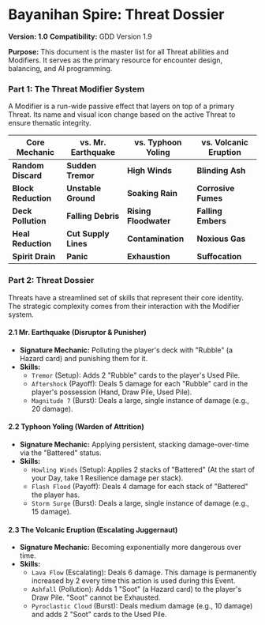 # **Bayanihan Spire: Threat Dossier**

**Version: 1.0** **Compatibility:** GDD Version 1.9

**Purpose:** This document is the master list for all Threat abilities and Modifiers. It serves as the primary resource for encounter design, balancing, and AI programming.

### **Part 1: The Threat Modifier System**

A Modifier is a run-wide passive effect that layers on top of a primary Threat. Its name and visual icon change based on the active Threat to ensure thematic integrity.

| Core Mechanic | vs. Mr. Earthquake | vs. Typhoon Yoling | vs. Volcanic Eruption |
| ----- | ----- | ----- | ----- |
| **Random Discard** | **Sudden Tremor** | **High Winds** | **Blinding Ash** |
| **Block Reduction** | **Unstable Ground** | **Soaking Rain** | **Corrosive Fumes** |
| **Deck Pollution** | **Falling Debris** | **Rising Floodwater** | **Falling Embers** |
| **Heal Reduction** | **Cut Supply Lines** | **Contamination** | **Noxious Gas** |
| **Spirit Drain** | **Panic** | **Exhaustion** | **Suffocation** |

### **Part 2: Threat Dossier**

Threats have a streamlined set of skills that represent their core identity. The strategic complexity comes from their interaction with the Modifier system.

#### **2.1 Mr. Earthquake (Disruptor & Punisher)**

* **Signature Mechanic:** Polluting the player's deck with "Rubble" (a Hazard card) and punishing them for it.  
* **Skills:**  
  * `Tremor` (Setup): Adds 2 "Rubble" cards to the player's Used Pile.  
  * `Aftershock` (Payoff): Deals 5 damage for each "Rubble" card in the player's possession (Hand, Draw Pile, Used Pile).  
  * `Magnitude 7` (Burst): Deals a large, single instance of damage (e.g., 20 damage).

#### **2.2 Typhoon Yoling (Warden of Attrition)**

* **Signature Mechanic:** Applying persistent, stacking damage-over-time via the "Battered" status.  
* **Skills:**  
  * `Howling Winds` (Setup): Applies 2 stacks of "Battered" (At the start of your Day, take 1 Resilience damage per stack).  
  * `Flash Flood` (Payoff): Deals 4 damage for each stack of "Battered" the player has.  
  * `Storm Surge` (Burst): Deals a large, single instance of damage (e.g., 15 damage).

#### **2.3 The Volcanic Eruption (Escalating Juggernaut)**

* **Signature Mechanic:** Becoming exponentially more dangerous over time.  
* **Skills:**  
  * `Lava Flow` (Escalating): Deals 6 damage. This damage is permanently increased by 2 every time this action is used during this Event.  
  * `Ashfall` (Pollution): Adds 1 "Soot" (a Hazard card) to the player's Draw Pile. "Soot" cannot be Exhausted.  
  * `Pyroclastic Cloud` (Burst): Deals medium damage (e.g., 10 damage) and adds 2 "Soot" cards to the Used Pile.
